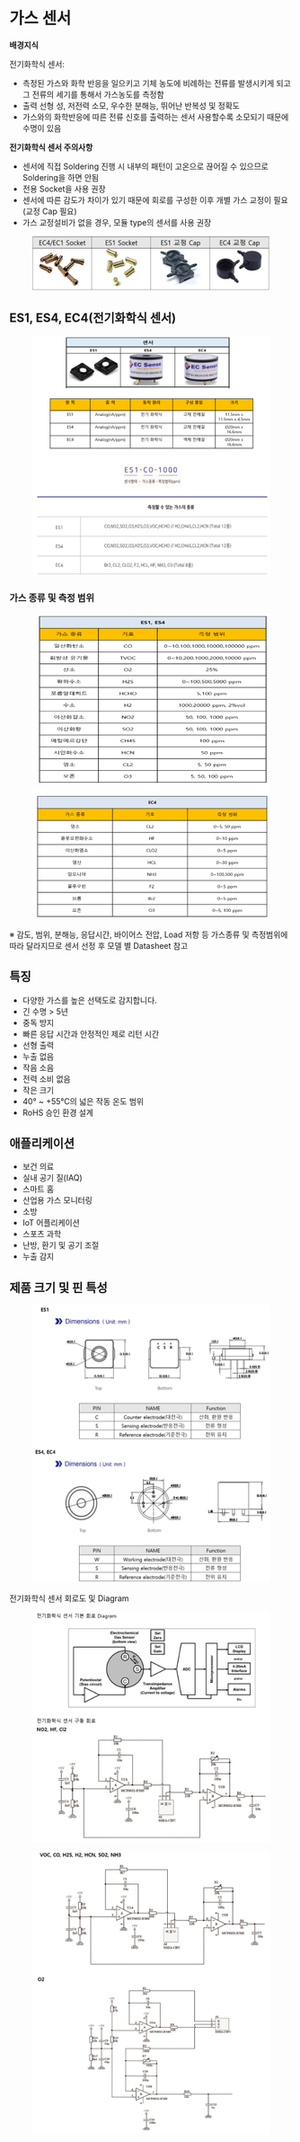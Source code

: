 # 가스 센서

**배경지식**

전기화학식 센서:

* 측정된 가스와 화학 반응을 일으키고 기체 농도에 비례하는 전류를 발생시키게 되고 그 전류의 세기를 통해서 가스농도를 측정함
* 출력 선형 성, 저전력 소모, 우수한 분해능, 뛰어난 반복성 및 정확도
* 가스와의 화학반응에 따른 전류 신호를 출력하는 센서 사용할수록 소모되기 때문에 수명이 있음

**전기화학식 센서 주의사항**

* 센서에 직접 Soldering 진행 시 내부의 패턴이 고온으로 끊어질 수 있으므로 Soldering을 하면 안됨
* 전용 Socket을 사용 권장
* 센서에 따른 감도가 차이가 있기 때문에 회로를 구성한 이후 개별 가스 교정이 필요(교정 Cap 필요)
* 가스 교정설비가 없을 경우, 모듈 type의 센서를 사용 권장

<figure><img src="../../.gitbook/assets/Socket_and_flowcap.PNG" alt=""><figcaption></figcaption></figure>

## ES1, ES4, EC4(전기화학식 센서)

<figure><img src="../../.gitbook/assets/ecsense_sensor_main_pic.PNG" alt=""><figcaption></figcaption></figure>

### 가스 종류 및 측정 범위

<figure><img src="../../.gitbook/assets/ecsense_sensor_es1,4,c4,_gas.PNG" alt=""><figcaption></figcaption></figure>

※ 감도, 범위, 분해능, 응답시간, 바이어스 전압, Load 저항 등 가스종류 및 측정범위에 따라 달라지므로 센서 선정 후 모델 별 Datasheet 참고

## 특징

* 다양한 가스를 높은 선택도로 감지합니다.
* 긴 수명 > 5년
* 중독 방지
* 빠른 응답 시간과 안정적인 제로 리턴 시간
* 선형 출력
* 누출 없음
* 작음 소음
* 전력 소비 없음
* 작은 크기
* 40° \~ +55°C의 넓은 작동 온도 범위
* RoHS 승인 환경 설계

## 애플리케이션

* 보건 의료
* 실내 공기 질(IAQ)
* 스마트 홈
* 산업용 가스 모니터링
* 소방
* IoT 어플리케이션
* 스포츠 과학
* 난방, 환기 및 공기 조절
* 누출 감지

## 제품 크기 및 핀 특성

<figure><img src="../../.gitbook/assets/es1,es4,ec4_demesion.PNG" alt=""><figcaption></figcaption></figure>

전기화학식 센서 회로도 및 Diagram

<figure><img src="../../.gitbook/assets/snesnor_diagram.PNG" alt=""><figcaption></figcaption></figure>

<figure><img src="../../.gitbook/assets/sensor_schemetic.PNG" alt=""><figcaption></figcaption></figure>
